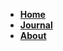 * **[Home](/)**
* **[Journal](https://low-concrete-e79.notion.site/Prolhad-Writes-Here-b90938e3b7ce4ecfbe96bd759326026a?pvs=4)**
* **[About](about/)**

